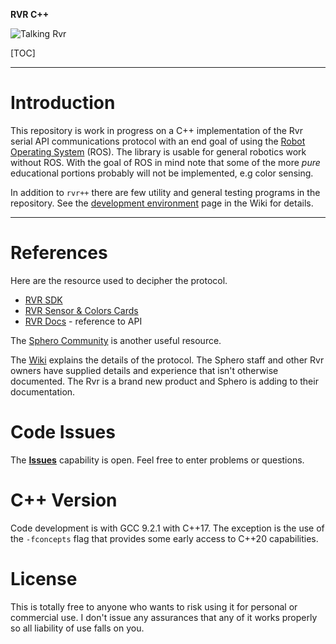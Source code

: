 **RVR C++**

![Talking Rvr](https://sdk.sphero.com/img/RVR_SDK_Icons/RVR_SDK_icons_RVR-Talking.png)

[TOC]
***
# Introduction

This repository is work in progress on a C++ implementation of the Rvr serial API communications protocol with an end goal of using the [Robot Operating System](https://www.ros.org/) (ROS). The library is usable for general robotics work without ROS. With the goal of ROS in mind note that some of the more *pure* educational portions probably will not be implemented, e.g color sensing. 

In addition to `rvr++` there are few utility and general testing programs in the repository. See the [development environment](https://bitbucket.org/rmerriam/rvr-cpp/wiki/Development%20Environment) page in the Wiki for details.  

***
# References

Here are the resource used to decipher the protocol.

* [RVR SDK](https://sdk.sphero.com/)
* [RVR Sensor & Colors Cards](https://sdk.sphero.com/docs/general_documentation/sensors/)
* [RVR Docs](https://sdk.sphero.com/docs/sdk_documentation/connection/) - reference to API 

The [Sphero Community](https://community.sphero.com/) is another useful resource. 

The [Wiki](https://bitbucket.org/rmerriam/rvr-cpp/wiki/Home) explains the details of the protocol. The Sphero staff and other Rvr owners have supplied details and experience that isn't otherwise documented. The Rvr is a brand new product and Sphero is adding to their documentation. 



# Code Issues

The **[Issues](https://bitbucket.org/rmerriam/rvr-cpp/issues?status=new&status=open)** capability is open. Feel free to enter problems or questions.

# C++ Version

Code development is with GCC 9.2.1 with C++17. The exception is the use of the `-fconcepts` flag that provides some early access to C++20 capabilities. 

# License

This is totally free to anyone who wants to risk using it for personal or commercial use. I don't issue any assurances that any of it works properly so all liability of use falls on you. 

